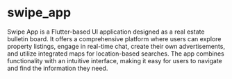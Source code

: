 # swipe_app

Swipe App is a Flutter-based UI application designed as a real estate bulletin board. It offers a comprehensive platform where users can explore property listings, engage in real-time chat, create their own advertisements, and utilize integrated maps for location-based searches. The app combines functionality with an intuitive interface, making it easy for users to navigate and find the information they need.
